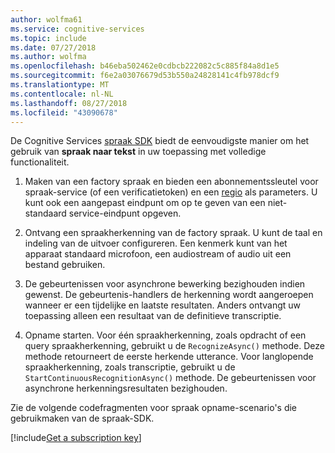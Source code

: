 ```yaml
---
author: wolfma61
ms.service: cognitive-services
ms.topic: include
ms.date: 07/27/2018
ms.author: wolfma
ms.openlocfilehash: b46eba502462e0cdbcb222082c5c885f84a8d1e5
ms.sourcegitcommit: f6e2a03076679d53b550a24828141c4fb978dcf9
ms.translationtype: MT
ms.contentlocale: nl-NL
ms.lasthandoff: 08/27/2018
ms.locfileid: "43090678"
---
```

<!-- N.B. no header, no intents here, language-agnostic -->

De Cognitive Services [spraak SDK](~/articles/cognitive-services/speech-service/speech-sdk.md) biedt de eenvoudigste manier om het gebruik van **spraak naar tekst** in uw toepassing met volledige functionaliteit.

1. Maken van een factory spraak en bieden een abonnementssleutel voor spraak-service (of een verificatietoken) en een [regio](~/articles/cognitive-services/speech-service/regions.md) als parameters. U kunt ook een aangepast eindpunt om op te geven van een niet-standaard service-eindpunt opgeven.

1. Ontvang een spraakherkenning van de factory spraak. U kunt de taal en indeling van de uitvoer configureren. Een kenmerk kunt van het apparaat standaard microfoon, een audiostream of audio uit een bestand gebruiken.

1. De gebeurtenissen voor asynchrone bewerking bezighouden indien gewenst. De gebeurtenis-handlers de herkenning wordt aangeroepen wanneer er een tijdelijke en laatste resultaten. Anders ontvangt uw toepassing alleen een resultaat van de definitieve transcriptie.

1. Opname starten. Voor één spraakherkenning, zoals opdracht of een query spraakherkenning, gebruikt u de `RecognizeAsync()` methode. Deze methode retourneert de eerste herkende utterance. Voor langlopende spraakherkenning, zoals transcriptie, gebruikt u de `StartContinuousRecognitionAsync()` methode. De gebeurtenissen voor asynchrone herkenningsresultaten bezighouden.

Zie de volgende codefragmenten voor spraak opname-scenario's die gebruikmaken van de spraak-SDK.

[!include[Get a subscription key](cognitive-services-speech-service-get-subscription-key.md)]
